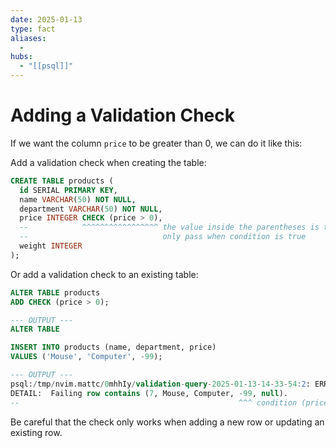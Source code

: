 ```yaml
---
date: 2025-01-13
type: fact
aliases:
  -
hubs:
  - "[[psql]]"
---
```


# Adding a Validation Check

If we want the column `price` to be greater than 0, we can do it like this:

Add a validation check when creating the table:

```sql
CREATE TABLE products (
  id SERIAL PRIMARY KEY,
  name VARCHAR(50) NOT NULL,
  department VARCHAR(50) NOT NULL,
  price INTEGER CHECK (price > 0),
  --            ^^^^^^^^^^^^^^^^^ the value inside the parentheses is the condition
  --                              only pass when condition is true
  weight INTEGER
);

```

Or add a validation check to an existing table:

```sql
ALTER TABLE products
ADD CHECK (price > 0);

--- OUTPUT ---
ALTER TABLE

```

```sql
INSERT INTO products (name, department, price)
VALUES ('Mouse', 'Computer', -99);

--- OUTPUT ---
psql:/tmp/nvim.mattc/0mhhIy/validation-query-2025-01-13-14-33-54:2: ERROR:  new row for relation "products" violates check constraint "products_price_check"
DETAIL:  Failing row contains (7, Mouse, Computer, -99, null).
--                                                 ^^^ condition (price > 0) is not met

```

Be careful that the check only works when adding a new row or updating an existing row.


